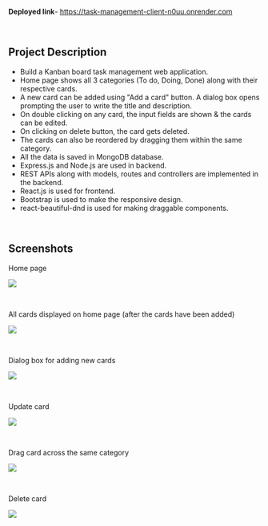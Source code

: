 **Deployed link**- https://task-management-client-n0uu.onrender.com

<br>

## Project Description

- Build a Kanban board task management web application.
- Home page shows all 3 categories (To do, Doing, Done) along with their respective cards.
- A new card can be added using "Add a card" button. A dialog box opens prompting the user to write the title and description.
- On double clicking on any card, the input fields are shown & the cards can be edited.
- On clicking on delete button, the card gets deleted.
- The cards can also be reordered by dragging them within the same category.
- All the data is saved in MongoDB database.
- Express.js and Node.js are used in backend.
- REST APIs along with models, routes and controllers are implemented in the backend.
- React.js is used for frontend.
- Bootstrap is used to make the responsive design.
- react-beautiful-dnd is used for making draggable components.

<br>

## Screenshots

Home page

![](https://github.com/yashverma03/task-management/assets/94443269/1092a78a-00cb-491a-89b1-77db316feb08)

<br>

All cards displayed on home page (after the cards have been added)

![](https://github.com/yashverma03/task-management/assets/94443269/ab8f9eb4-26eb-44e9-88ab-36605a956fec)

<br>

Dialog box for adding new cards

![](https://github.com/yashverma03/task-management/assets/94443269/3f3f78e6-b376-47d1-b0cb-54e456fcc5a4)

<br>

Update card

![](https://github.com/yashverma03/task-management/assets/94443269/0eba0483-97f2-4c5b-a26e-456f2f67d5a6)

<br>

Drag card across the same category

![](https://github.com/yashverma03/task-management/assets/94443269/9ff16d91-343b-4f94-b263-229f592fc39b)

<br>

Delete card

![](https://github.com/yashverma03/task-management/assets/94443269/d59fa72e-e5f0-44a9-be78-8e022f59967d)
